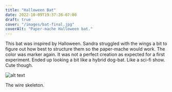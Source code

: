 ```yaml
---
title: "Halloween Bat"
date: 2022-10-09T19:37:28-07:00
draft: true
cover: "/images/bat-final.jpg"
coverAlt: "Paper-mache Halloween bat."
---
```

This bat was inspired by Halloween. Sandra struggled with the wings a bit to figure out how best to structure them so the paper-mache
would work. The color was marker again. It was not a perfect creation as expected for a first experiment. Ended up looking
a bit like a hybrid dog-bat. Like a sci-fi show. Cute though.

![alt text](/images/bat-frame.jpg "Wire frame of a bat.")

The wire skeleton.